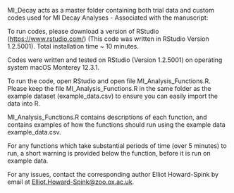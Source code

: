 


MI_Decay acts as a master folder containing both trial data and custom codes used for MI Decay Analyses - Associated with the manuscript: 

To run codes, please download a version of RStudio (https://www.rstudio.com/) (This code was written in RStudio Version 1.2.5001). Total installation time ~ 10 minutes.

Codes were written and tested on RStudio (Version 1.2.5001) on operating system macOS Monterey 12.3.1.

To run the code, open RStudio and open file MI_Analysis_Functions.R. Please keep the file MI_Analysis_Functions.R in the same folder as the example dataset (example_data.csv) to ensure you can easily import the data into R.

MI_Analysis_Functions.R contains descriptions of each function, and contains examples of how the functions should run using the example data example_data.csv.

For any functions which take substantial periods of time (over 5 minutes) to run, a short warning is provided below the function, before it is run on example data.

For any issues, contact the corresponding author Elliot Howard-Spink by email at Elliot.Howard-Spink@zoo.ox.ac.uk.

